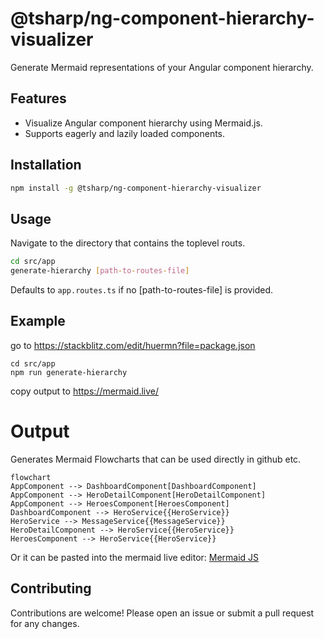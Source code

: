 # @tsharp/ng-component-hierarchy-visualizer

Generate Mermaid representations of your Angular component hierarchy.

## Features

- Visualize Angular component hierarchy using Mermaid.js.
- Supports eagerly and lazily loaded components.

## Installation

```bash
npm install -g @tsharp/ng-component-hierarchy-visualizer
```
## Usage
Navigate to the directory that contains the toplevel routs.

```bash
cd src/app
generate-hierarchy [path-to-routes-file]
```
Defaults to `app.routes.ts` if no [path-to-routes-file] is provided.

## Example
go to https://stackblitz.com/edit/huermn?file=package.json
```
cd src/app
npm run generate-hierarchy
```
copy output to https://mermaid.live/

# Output
Generates Mermaid Flowcharts that can be used directly in github etc.
```mermaid
flowchart
AppComponent --> DashboardComponent[DashboardComponent]
AppComponent --> HeroDetailComponent[HeroDetailComponent]
AppComponent --> HeroesComponent[HeroesComponent]
DashboardComponent --> HeroService{{HeroService}}
HeroService --> MessageService{{MessageService}}
HeroDetailComponent --> HeroService{{HeroService}}
HeroesComponent --> HeroService{{HeroService}}
```
Or it can be pasted into the mermaid live editor:
[Mermaid JS](https://mermaid.live/edit#pako:eNqNkU1PhDAQhv8KmRMmsNktHyU9mBg5ePC2N6mHEboLEVpSiroS_rt1dV0UkvU27zPTZybpALkqBDDY1eo1L1EbLm_a9lY1rZJCGpJN06Pj-9dOil35pFAXP9ydo6vLnjuhVSoMVvVZtMD-aRLdb8skW8P8wGyOzrKt0C9VLtxJbSULx2UL7Etzr3I0lZLuqfgWTO7K_uRL-7kEDxqhG6wK-2UDl47DwZSiERyYLQvUzxy4HO0c9kZtDzIHZnQvPNCq35en0LcFGpFWuNfYANth3VnaogQ2wBswP0nIKgxCmlAaJDENAw8OwCKyspHQMCaWbsjowbtSVmCHoyCi63gdBsS-2xxlD8fe58bxAyrP17w)

## Contributing
Contributions are welcome! Please open an issue or submit a pull request for any changes.
